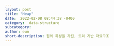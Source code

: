 ```yaml
---
layout: post
title: "Heap"
date:  2022-02-08 08:44:38 -0400
category:  data-structure
subcategory: 
author: eun
short-description: 힙의 특성을 가진, 트리 기반 자료구조
---
```

<!-- 

#### intro
---
<mark>트리</mark>`Tree`는 노드들이 나무 가지처럼 연결된 비선형 계층적 자료구조이다.     
하나의 뿌리에서 위로 뻗어나가는 형상처럼 생겨 나무(트리)라는 명칭이 붙었다. 트리 구조를 표현할 때는 나무의 형상과 반대 방향으로 표현한다.


#### Tree
---
![Image Alt 텍스트](/assets/images/ct07_01.png){: width="60%" height="60%"}    
- root node: 부모가 없는 노드, 트리는 하나의 루트 노드만 가진다
- leaf node: 자식이 없는 노드
- edge: 노드를 연결하는 선( = link, branch)
- degree: 노드의 차수, 자식 노드의 개수(각 노드가 지닌 가지의 수)
- size: 자신을 포함한 모든 자식 노드의 개수
- height: 현재 위치에서부터 리프까지의 거리
- depth: 루트에서부터 현재 노드까지의 거리
- level: 트리의 특정 깊이를 가지는 노드의 집합

<p style="font-size: 1.12em">📌트리의 특징 </p>
- **하나의 루트 노드만 가진다**
- **재귀로 정의된 자기 참조 자료구조**
    + 트리는 자식도 트리이다.
    + 그 자식도 트리이다.
- 즉 여러개의 트리가 쌓아 올려져 큰 트리가 된다.(서브트리로 구성)
- 비선형 자료구조, 계층적 관계
- 그래프의 종류
    + **사이클이 없는 하나의 연결 그래프**
    + 방향성이 있는 비순환 그래프(`Directed Acyclic Graph`)의 한종류
- 노드가 N개인 트리는 N-1개의 간선을 가진다
- 루트에서 어떤 노드로 가는 경로는 유일하다 
- 이진 트리, 이진 탐색 트리, 균형 트리, 이진힙 등이 있다.

#### Graph vs Tree
---
그래프와 트리의 가장 큰 차이점은 핵심은 순환 구조`Cyclic`이 아니라는 것에 있다.
- 트리는 특수한 형태의 그래프의 일종, 그래프의 범주에 포함
- 하지만 트리는 그래프와 달리 어떠한 경우에도 한번 연결된 노드가 다시 연결되는 법이 없다
- 단방향, 양방향을 모두 가르킬 수 있는 그래프와 달리, 트리는 부모노드에서 자식 노드를 가르키는 단방향 뿐이다.
- 그 뿐만 아니라 트리는 하나의 부모노드를 갖는 다는 차이점이 있으며 루트 또한 하나이여햔다.
- 즉, **트리는 순환 구조를 갖지 않는 그래프이다.**

![Image Alt 텍스트](/assets/images/ct07_02.png){: width="60%" height="60%"}    
1) 트리가 아니다 - 순환 구조
2) 트리가 아니다 - C의 부모 노드가 A와 D로 2개이다
3) 트리가 아니다 - 연결되어 있지 않음, 노드가 2개 존재

#### Binary  Search Tree
---
인터뷰 시 가장 자주 질문을 받게 되는 기본적인 트리 형태이다.        
각 노드가 m개 이하의 자식을 갖고 있으면, **m-ary 트리(다항트리, 다진트리)**라고 한다.       
즉, 모든 노드의 차수가 2 이하인 경우 특별히 **이진 트리**라고 구분해서 부른다

<p style="font-size: 1.12em">📌이진트리의 종류 </p>

![Image Alt 텍스트](/assets/images/ct07_03.png){: width="70%" height="70%"}   
1. 정이진 트리`Full Binary Tree`: 모든 노드가 0개 또는 2개의 자식 노드를 갖는다
2. 완전 이진 트리`Complete Binary Tree`: 마지막 레벨을 제외하고 모든 레벨이 완전히 채워져 있으며, 마지막 레벨의 모든 노드가 가장 왼쪽부터 채워져 있다.
3. 포화 이진 트리`Perfect Binary Tree`: 모든 노드가 2개의 자식 노드를 갖고 있으며, 모든 리프 노드가 동일 깊이 또는 레벨을 갖는다. 가장 완벽한 유형의 트리이다.


 -->
